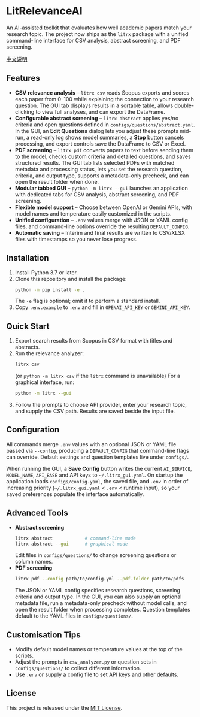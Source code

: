 # LitRelevanceAI

An AI-assisted toolkit that evaluates how well academic papers match your research topic. The project now ships as the `litrx` package with a unified command-line interface for CSV analysis, abstract screening, and PDF screening.

[中文说明](Chinese_README.md)

## Features

- **CSV relevance analysis** – `litrx csv` reads Scopus exports and scores each paper from 0–100 while explaining the connection to your research question. The GUI tab displays results in a sortable table, allows double-clicking to view full analyses, and can export the DataFrame.
- **Configurable abstract screening** – `litrx abstract` applies yes/no criteria and open questions defined in `configs/questions/abstract.yaml`. In the GUI, an **Edit Questions** dialog lets you adjust these prompts mid-run, a read-only log shows model summaries, a **Stop** button cancels processing, and export controls save the DataFrame to CSV or Excel.
- **PDF screening** – `litrx pdf` converts papers to text before sending them to the model, checks custom criteria and detailed questions, and saves structured results. The GUI tab lists selected PDFs with matched metadata and processing status, lets you set the research question, criteria, and output type, supports a metadata-only precheck, and can open the result folder when done.
- **Modular tabbed GUI** – `python -m litrx --gui` launches an application with dedicated tabs for CSV analysis, abstract screening, and PDF screening.
- **Flexible model support** – Choose between OpenAI or Gemini APIs, with model names and temperature easily customized in the scripts.
- **Unified configuration** – `.env` values merge with JSON or YAML config files, and command-line options override the resulting `DEFAULT_CONFIG`.
- **Automatic saving** – Interim and final results are written to CSV/XLSX files with timestamps so you never lose progress.

## Installation

1. Install Python 3.7 or later.
2. Clone this repository and install the package:
   ```bash
   python -m pip install -e .
   ```
   The `-e` flag is optional; omit it to perform a standard install.
3. Copy `.env.example` to `.env` and fill in `OPENAI_API_KEY` or `GEMINI_API_KEY`.

## Quick Start

1. Export search results from Scopus in CSV format with titles and abstracts.
2. Run the relevance analyzer:
   ```bash
   litrx csv
   ```
   (or `python -m litrx csv` if the `litrx` command is unavailable)
   For a graphical interface, run:
   ```bash
   python -m litrx --gui
   ```
3. Follow the prompts to choose API provider, enter your research topic, and supply the CSV path. Results are saved beside the input file.

## Configuration

All commands merge `.env` values with an optional JSON or YAML file passed via `--config`, producing a `DEFAULT_CONFIG` that command-line flags can override. Default settings and question templates live under `configs/`.

When running the GUI, a **Save Config** button writes the current `AI_SERVICE`, `MODEL_NAME`, `API_BASE` and API keys to `~/.litrx_gui.yaml`. On startup the application loads `configs/config.yaml`, the saved file, and `.env` in order of increasing priority (`~/.litrx_gui.yaml` < `.env` < runtime input), so your saved preferences populate the interface automatically.

## Advanced Tools

- **Abstract screening**
  ```bash
  litrx abstract            # command-line mode
  litrx abstract --gui      # graphical mode
  ```
  Edit files in `configs/questions/` to change screening questions or column names.
- **PDF screening**
  ```bash
  litrx pdf --config path/to/config.yml --pdf-folder path/to/pdfs
  ```
  The JSON or YAML config specifies research questions, screening criteria and output type. In the GUI, you can also supply an optional metadata file, run a metadata-only precheck without model calls, and open the result folder when processing completes. Question templates default to the YAML files in `configs/questions/`.

## Customisation Tips

- Modify default model names or temperature values at the top of the scripts.
- Adjust the prompts in `csv_analyzer.py` or question sets in `configs/questions/` to collect different information.
- Use `.env` or supply a config file to set API keys and other defaults.

## License

This project is released under the [MIT License](LICENSE).
